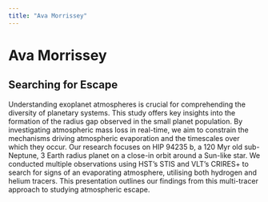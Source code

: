 ```yaml
---
title: "Ava Morrissey"
---
```


# Ava Morrissey
## Searching for Escape

Understanding exoplanet atmospheres is crucial for comprehending the diversity of planetary systems. This study offers key insights into the formation of the radius gap observed in the small planet population. By investigating atmospheric mass loss in real-time, we aim to constrain the mechanisms driving atmospheric evaporation and the timescales over which they occur. Our research focuses on HIP 94235 b, a 120 Myr old sub-Neptune, 3 Earth radius planet on a close-in orbit around a Sun-like star. We conducted multiple observations using HST’s STIS and VLT’s CRIRES+ to search for signs of an evaporating atmosphere, utilising both hydrogen and helium tracers. This presentation outlines our findings from this multi-tracer approach to studying atmospheric escape.
